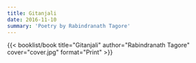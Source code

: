 ```yaml
---
title: Gitanjali
date: 2016-11-10
summary: 'Poetry by Rabindranath Tagore'
---
```


{{< booklist/book
title="Gitanjali"
author="Rabindranath Tagore"
cover="cover.jpg"
format="Print" >}}
